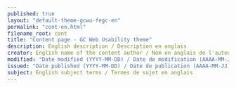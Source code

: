 ```yaml
---
published: true
layout: "default-theme-gcwu-fegc-en"
permalink: "cont-en.html"
filename_root: cont
title: "Content page - GC Web Usability theme"
description: English description / Description en anglais
creator: English name of the content author / Nom en anglais de l'auteur du contenu
modified: "Date modified (YYYY-MM-DD) / Date de modification (AAAA-MM-JJ)"
issued: "Date published (YYYY-MM-DD) / Date de publication (AAAA-MM-JJ)"
subject: English subject terms / Termes de sujet en anglais
---
```


